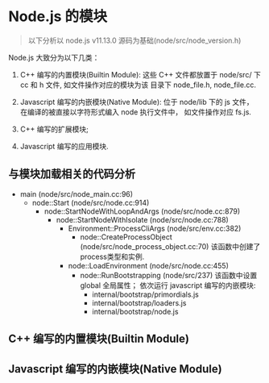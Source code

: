 # Node.js 的模块

> 以下分析以 node.js v11.13.0 源码为基础(node/src/node_version.h)

Node.js 大致分为以下几类：

1. C++ 编写的内置模块(Builtin Module):
这些 C++ 文件都放置于 node/src/ 下 cc 和 h 文件, 如文件操作对应的模块为该
目录下 node_file.h, node_file.cc.

2. Javascript 编写的内嵌模块(Native Module):
位于 node/lib 下的 js 文件， 在编译的被直接以字符形式编入 node 执行文件中，
如文件操作对应 fs.js.

3. C++ 编写的扩展模块;
4. Javascript 编写的应用模块.

## 与模块加载相关的代码分析

- main (node/src/node_main.cc:96)
  - node::Start (node/src/node.cc:914)
    - node::StartNodeWithLoopAndArgs (node/src/node.cc:879)
      - node::StartNodeWithIsolate (node/src/node.cc:788)
        - Environment::ProcessCliArgs (node/src/env.cc:382)
          - node::CreateProcessObject (node/src/node_process_object.cc:70)
            该函数中创建了process类型和实例.
        - node::LoadEnvironment (node/src/node.cc:455)
          - node::RunBootstrapping (node/src/237)
            该函数中设置 global 全局属性； 依次运行 javascript 编写的内嵌模块:
            * internal/bootstrap/primordials.js
            * internal/bootstrap/loaders.js
            * internal/bootstrap/node.js


## C++ 编写的内置模块(Builtin Module)


## Javascript 编写的内嵌模块(Native Module)